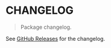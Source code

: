 # CHANGELOG

> Package changelog.

See [GitHub Releases](https://github.com/stdlib-js/stats-incr-midrange/releases) for the changelog.